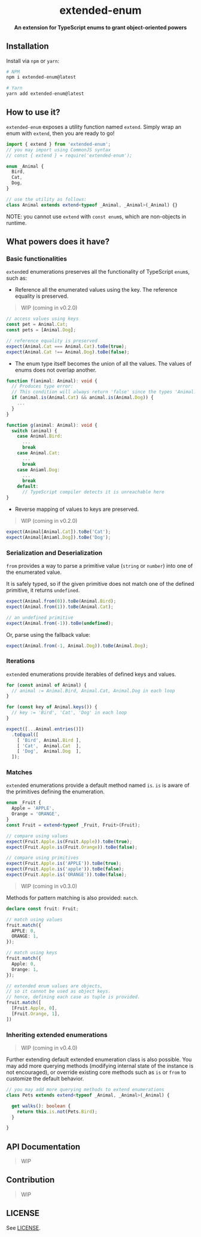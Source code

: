 <h1 align="center">extended-enum</h1>
<h4 align="center">An extension for TypeScript enums to grant object-oriented powers</h4>

## Installation

Install via `npm` or `yarn`:

```sh
# NPM
npm i extended-enum@latest

# Yarn
yarn add extended-enum@latest
```

## How to use it?

`extended-enum` exposes a utility function named `extend`. Simply wrap an enum with `extend`, then you are ready to go!

```typescript
import { extend } from 'extended-enum';
// you may import using CommonJS syntax
// const { extend } = require('extended-enum');

enum _Animal {
  Bird,
  Cat,
  Dog,
}

// use the utility as follows:
class Animal extends extend<typeof _Animal, _Animal>(_Animal) {}
```

NOTE: you cannot use `extend` with `const enum`s, which are non-objects in runtime.

## What powers does it have?

### Basic functionalities

`extend`ed enumerations preserves all the functionality of TypeScript `enum`s, such as:

- Reference all the enumerated values using the key. The reference equality is preserved.

> WIP (coming in v0.2.0)

```typescript
// access values using keys
const pet = Animal.Cat;
const pets = [Animal.Dog];

// reference equality is preserved
expect(Animal.Cat === Animal.Cat).toBe(true);
expect(Animal.Cat !== Animal.Dog).toBe(false);
```

- The enum type itself becomes the union of all the values. The values of enums does not overlap another.

```typescript
function f(animal: Animal): void {
  // Produces type error:
  // This condition will always return 'false' since the types 'Animal.Cat' and 'Animal.Dog' have no overlap.
  if (animal.is(Animal.Cat) && animal.is(Animal.Dog)) {
    ...
  }
}

function g(animal: Animal): void {
  switch (animal) {
    case Animal.Bird:
      ...
      break
    case Animal.Cat:
      ...
      break
    case Aniaml.Dog:
      ...
      break
    default:
      // TypeScript compiler detects it is unreachable here
}
```

- Reverse mapping of values to keys are preserved.

> WIP (coming in v0.2.0)

```typescript
expect(Animal[Animal.Cat]).toBe('Cat');
expect(Animal[Aniaml.Dog]).toBe('Dog');
```

### Serialization and Deserialization

`from` provides a way to parse a primitive value (`string` or `number`) into one of the enumerated value.

It is safely typed, so if the given primitive does not match one of the defined primitive, it returns `undefined`.

```typescript
expect(Animal.from(0)).toBe(Animal.Bird);
expect(Animal.from(1)).toBe(Animal.Cat);

// an undefined primitive
expect(Animal.from(-1)).toBe(undefined);
```

Or, parse using the fallback value:

```typescript
expect(Animal.from(-1, Animal.Dog)).toBe(Animal.Dog);
```

### Iterations

`extend`ed enumerations provide iterables of defined keys and values.

```typescript
for (const animal of Animal) {
  // animal := Animal.Bird, Animal.Cat, Animal.Dog in each loop 
}

for (const key of Animal.keys()) {
  // key := 'Bird', 'Cat', 'Dog' in each loop
}

expect([...Animal.entries()])
  .toEqual([
    [ 'Bird', Animal.Bird ],
    [ 'Cat',  Animal.Cat  ],
    [ 'Dog',  Animal.Dog  ],
  ]);
```

### Matches

`extend`ed enumerations provide a default method named `is`. `is` is aware of the primitives defining the enumeration.

```typescript
enum _Fruit {
  Apple = 'APPLE',
  Orange = 'ORANGE',
}
const Fruit = extend<typeof _Fruit, Fruit>(Fruit);

// compare using values
expect(Fruit.Apple.is(Fruit.Apple)).toBe(true);
expect(Fruit.Apple.is(Fruit.Orange)).toBe(false);

// compare using primitives
expect(Fruit.Apple.is('APPLE')).toBe(true);
expect(Fruit.Apple.is('apple')).toBe(false);
expect(Fruit.Apple.is('ORANGE')).toBe(false);
```

> WIP (coming in v0.3.0)

Methods for pattern matching is also provided: `match`.

```typescript
declare const fruit: Fruit;

// match using values
fruit.match({
  APPLE: 0,
  ORANGE: 1,
});

// match using keys
fruit.match({
  Apple: 0,
  Orange: 1, 
});

// extended enum values are objects,
// so it cannot be used as object keys.
// hence, defining each case as tuple is provided.
fruit.match([
  [Fruit.Apple, 0],
  [Fruit.Orange, 1],
])
```

### Inheriting extended enumerations

> WIP (coming in v0.4.0)

Further extending default extended enumeration class is also possible. You may add more querying methods (modifying internal state of the instance is not encouraged), or override existing core methods such as `is` or `from` to customize the default behavior.

```typescript
// you may add more querying methods to extend enumerations
class Pets extends extend<typeof _Animal, _Animal>(_Animal) {

  get walks(): boolean {
    return this.is.not(Pets.Bird);
  }

}
```

## API Documentation

> WIP

## Contribution

> WIP

## LICENSE

See [LICENSE](https://github.com/inhibitor1217/extended-enum/blob/master/LICENSE).

